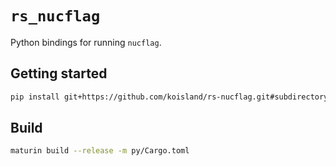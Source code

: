 # `rs_nucflag`
Python bindings for running `nucflag`.

## Getting started
```bash
pip install git+https://github.com/koisland/rs-nucflag.git#subdirectory=py
```

## Build
```bash
maturin build --release -m py/Cargo.toml
```
